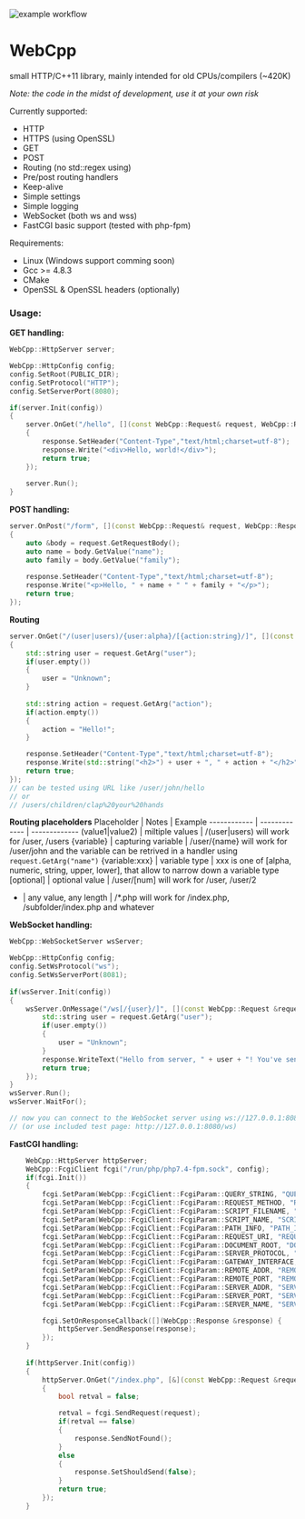 ![example workflow](https://github.com/folibis/WebCpp/actions/workflows/cmake.yml/badge.svg)

# WebCpp

small HTTP/C++11 library, mainly intended for old CPUs/compilers (~420K)

*Note: the code in the midst of development, use it at your own risk*

Currently supported:
- HTTP
- HTTPS (using OpenSSL)
- GET
- POST
- Routing (no std::regex using) 
- Pre/post routing handlers
- Keep-alive
- Simple settings
- Simple logging
- WebSocket (both ws and wss)
- FastCGI basic support (tested with php-fpm)

Requirements:
- Linux (Windows support comming soon)
- Gcc >= 4.8.3
- CMake
- OpenSSL & OpenSSL headers (optionally)

### Usage: ###


**GET handling:**

```cpp
WebCpp::HttpServer server;

WebCpp::HttpConfig config;
config.SetRoot(PUBLIC_DIR);
config.SetProtocol("HTTP");
config.SetServerPort(8080);

if(server.Init(config))
{
    server.OnGet("/hello", [](const WebCpp::Request& request, WebCpp::Response& response) -> bool
    {
        response.SetHeader("Content-Type","text/html;charset=utf-8");
        response.Write("<div>Hello, world!</div>");
        return true;
    });
    
    server.Run();
}   
```


**POST handling:**

```cpp
server.OnPost("/form", [](const WebCpp::Request& request, WebCpp::Response& response) -> bool
{
    auto &body = request.GetRequestBody();
    auto name = body.GetValue("name");
    auto family = body.GetValue("family");
    
    response.SetHeader("Content-Type","text/html;charset=utf-8");
    response.Write("<p>Hello, " + name + " " + family + "</p>");
    return true;
});
```

**Routing**
```cpp
server.OnGet("/(user|users)/{user:alpha}/[{action:string}/]", [](const WebCpp::Request& request, WebCpp::Response& response) -> bool
{
    std::string user = request.GetArg("user");
    if(user.empty())
    {
        user = "Unknown";
    }
    
    std::string action = request.GetArg("action");
    if(action.empty())
    {
        action = "Hello!";
    }

    response.SetHeader("Content-Type","text/html;charset=utf-8");
    response.Write(std::string("<h2>") + user + ", " + action + "</h2>");
    return true;
});
// can be tested using URL like /user/john/hello 
// or
// /users/children/clap%20your%20hands
```
**Routing placeholders**
Placeholder | Notes | Example
------------ | ------------- | -------------
(value1\|value2) | miltiple values | /(user\|users) will work for /user, /users
{variable} | capturing variable | /user/{name} will work for /user/john and the variable can be retrived in a handler using `request.GetArg("name")`
{variable:xxx} | variable type | xxx is one of [alpha, numeric, string, upper, lower], that allow to narrow down a variable type
[optional] | optional value | /user/[num] will work for /user, /user/2
* | any value, any length | /*.php will work for /index.php, /subfolder/index.php and whatever


**WebSocket handling:**

```cpp
WebCpp::WebSocketServer wsServer;

WebCpp::HttpConfig config;
config.SetWsProtocol("ws");
config.SetWsServerPort(8081);    
    
if(wsServer.Init(config))
{
    wsServer.OnMessage("/ws[/{user}/]", [](const WebCpp::Request &request, WebCpp::ResponseWebSocket &response, const ByteArray &data) -> bool {
        std::string user = request.GetArg("user");
        if(user.empty())
        {
            user = "Unknown";
        }
        response.WriteText("Hello from server, " + user + "! You've sent: " + StringUtil::ByteArray2String(data));
        return true;
    });
}
wsServer.Run();
wsServer.WaitFor();

// now you can connect to the WebSocket server using ws://127.0.0.1:8081/ws or ws://127.0.0.1:8081/ws/john
// (or use included test page: http://127.0.0.1:8080/ws)
```
**FastCGI handling:**
```cpp
    WebCpp::HttpServer httpServer;
    WebCpp::FcgiClient fcgi("/run/php/php7.4-fpm.sock", config);
    if(fcgi.Init())
    {
        fcgi.SetParam(WebCpp::FcgiClient::FcgiParam::QUERY_STRING, "QUERY_STRING");
        fcgi.SetParam(WebCpp::FcgiClient::FcgiParam::REQUEST_METHOD, "REQUEST_METHOD");
        fcgi.SetParam(WebCpp::FcgiClient::FcgiParam::SCRIPT_FILENAME, "SCRIPT_FILENAME");
        fcgi.SetParam(WebCpp::FcgiClient::FcgiParam::SCRIPT_NAME, "SCRIPT_NAME");
        fcgi.SetParam(WebCpp::FcgiClient::FcgiParam::PATH_INFO, "PATH_INFO");
        fcgi.SetParam(WebCpp::FcgiClient::FcgiParam::REQUEST_URI, "REQUEST_URI");
        fcgi.SetParam(WebCpp::FcgiClient::FcgiParam::DOCUMENT_ROOT, "DOCUMENT_ROOT");
        fcgi.SetParam(WebCpp::FcgiClient::FcgiParam::SERVER_PROTOCOL, "SERVER_PROTOCOL");
        fcgi.SetParam(WebCpp::FcgiClient::FcgiParam::GATEWAY_INTERFACE, "GATEWAY_INTERFACE");
        fcgi.SetParam(WebCpp::FcgiClient::FcgiParam::REMOTE_ADDR, "REMOTE_ADDR");
        fcgi.SetParam(WebCpp::FcgiClient::FcgiParam::REMOTE_PORT, "REMOTE_PORT");
        fcgi.SetParam(WebCpp::FcgiClient::FcgiParam::SERVER_ADDR, "SERVER_ADDR");
        fcgi.SetParam(WebCpp::FcgiClient::FcgiParam::SERVER_PORT, "SERVER_PORT");
        fcgi.SetParam(WebCpp::FcgiClient::FcgiParam::SERVER_NAME, "SERVER_NAME");

        fcgi.SetOnResponseCallback([](WebCpp::Response &response) {
            httpServer.SendResponse(response);
        });
    }
    
    if(httpServer.Init(config))
    {
        httpServer.OnGet("/index.php", [&](const WebCpp::Request &request, WebCpp::Response &response) -> bool
        {
            bool retval = false;

            retval = fcgi.SendRequest(request);
            if(retval == false)
            {
                response.SendNotFound();
            }
            else
            {
                response.SetShouldSend(false);
            }
            return true;
        });
    }
```
